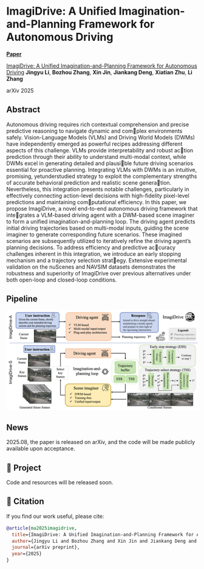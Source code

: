 # ImagiDrive: A Unified Imagination-and-Planning Framework for Autonomous Driving


[**Paper**](https://arxiv.org/pdf/2508.11428)  

[ImagiDrive: A Unified Imagination-and-Planning Framework for Autonomous Driving](https://arxiv.org/pdf/2508.11428) 
**Jingyu Li**, **Bozhou Zhang**, **Xin Jin**, **Jiankang Deng**, **Xiatian Zhu**, **Li Zhang**

arXiv 2025  

## Abstract
Autonomous driving requires rich contextual comprehension and precise predictive reasoning to navigate dynamic and complex environments safely. Vision-Language Models (VLMs) and Driving World Models (DWMs) have independently emerged as powerful recipes addressing different aspects of this challenge. VLMs provide interpretability and robust action prediction through their ability to understand multi-modal context, while DWMs excel in generating detailed and plausible future driving scenarios essential for proactive planning. Integrating VLMs with DWMs is an intuitive, promising, yetunderstudied strategy to exploit the complementary strengths of accurate behavioral prediction and realistic scene generation. Nevertheless, this integration presents notable challenges, particularly in effectively connecting action-level decisions with high-fidelity pixel-level predictions and maintaining computational efficiency. In this paper, we propose ImagiDrive, a novel end-to-end autonomous driving framework that integrates a VLM-based driving agent with a DWM-based scene imaginer to form a unified imagination-and-planning loop. The driving agent predicts initial driving trajectories based on multi-modal inputs, guiding the scene imaginer to generate corresponding future scenarios. These imagined scenarios are subsequently utilized to iteratively refine the driving agent’s planning decisions. To address efficiency and predictive accuracy challenges inherent in this integration, we introduce an early stopping mechanism and a trajectory selection strategy. Extensive experimental validation on the nuScenes and NAVSIM datasets demonstrates the robustness and superiority of ImagiDrive over previous alternatives under both open-loop and closed-loop conditions. 

## Pipeline
![Teaser Figure](figs/pipeline.png)

## News
2025.08, the paper is released on arXiv, and the code will be made publicly available upon acceptance.

## 📌 Project
Code and resources will be released soon.


## 📖 Citation

If you find our work useful, please cite:

```bibtex
@article{ma2025imagidrive,
  title={ImagiDrive: A Unified Imagination-and-Planning Framework for Autonomous Driving}, 
  author={Jingyu Li and Bozhou Zhang and Xin Jin and Jiankang Deng and Xiatian Zhu and Li Zhang}
  journal={arXiv preprint},
  year={2025}
}

